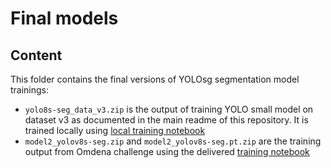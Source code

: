 # Final models

## Content

This folder contains the final versions of YOLOsg segmentation model trainings:

- `yolo8s-seg_data_v3.zip` is the output of training YOLO small model on dataset v3 as documented in the main readme of this repository. It is trained locally using [local training notebook](../notebooks/local_training_v3.ipynb)
- `model2_yolov8s-seg.zip` and `model2_yolov8s-seg.pt.zip` are the training output from Omdena challenge using the delivered [training notebook](../notebooks/training.ipynb)
